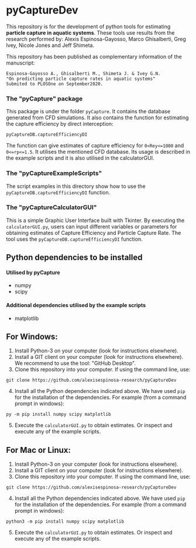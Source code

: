 # pyCaptureDev

This repository is for the development of python tools for estimating **particle capture in aquatic systems**. These tools use results from the research performed by: Alexis Espinosa-Gayosso, Marco Ghisalberti, Greg Ivey, Nicole Jones and Jeff Shimeta.

This repository has been published as complementary information of the manuscript:

```
Espinosa-Gayosso A., Ghisalberti M., Shimeta J. & Ivey G.N.
"On predicting particle capture rates in aquatic systems"
Submited to PLOSOne on September2020.
```
### The "pyCapture" package
This package is under the folder `pyCapture`. It contains the database generated from CFD simulations. It also contains the function for estimating the capture efficiency by direct interception:

```
pyCaptureDB.captureEfficiencyDI
```
The function can give estimates of capture efficiency for `0<Rey<=1000` and `0<=rp<=1.5`. It utilises the mentioned CFD database. Its usage is described in the example scripts and it is also utilised in the calculatorGUI.

### The "pyCaptureExampleScripts"
The script examples in this directory show how to use the `pyCaptureDB.captureEfficiencyDI` function.

### The "pyCaptureCalculatorGUI"
This is a simple Graphic User Interface built with Tkinter. By executing the `calculatorGUI.py`, users can input different variables or parameters for obtaining estimates of Capture Efficiency and Particle Capture Rate. The tool uses the `pyCaptureDB.captureEfficiencyDI` function.


## Python dependencies to be installed
#### Utilised by pyCapture
- numpy
- scipy

#### Additional dependencies utilised by the example scripts
- matplotlib


## For Windows:

1. Install Python-3 on your computer (look for instructions elsewhere). 
2. Install a GIT client on your computer (look for instructions elsewhere). We recommend to use the tool: "GitHub Desktop".
3. Clone this repository into your computer. If using the command line, use:
```
git clone https://github.com/alexisespinosa-research/pyCaptureDev
```

4. Install all the Python dependencies indicated above. We have used `pip` for the installation of the dependencies. For example (from a command prompt in windows):
```
py -m pip install numpy scipy matplotlib
```

5. Execute the `calculatorGUI.py` to obtain estimates. Or inspect and execute any of the example scripts.


## For Mac or Linux:
1. Install Python-3 on your computer (look for instructions elsewhere). 
2. Install a GIT client on your computer (look for instructions elsewhere).
3. Clone this repository into your computer. If using the command line, use:
```
git clone https://github.com/alexisespinosa-research/pyCaptureDev
```

4. Install all the Python dependencies indicated above. We have used `pip` for the installation of the dependencies. For example (from a command prompt in windows):
```
python3 -m pip install numpy scipy matplotlib
```

5. Execute the `calculatorGUI.py` to obtain estimates. Or inspect and execute any of the example scripts.